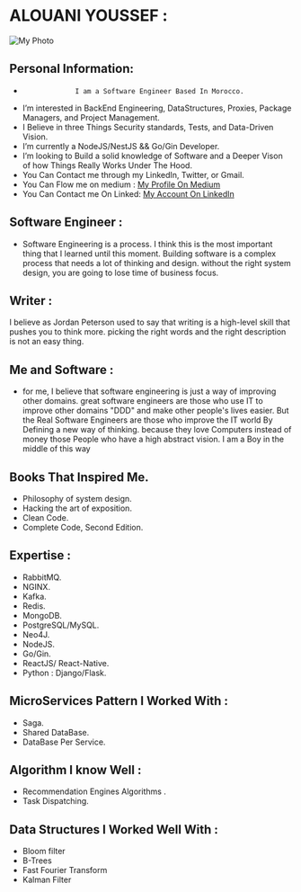 # ALOUANI YOUSSEF : 
![My Photo ](https://miro.medium.com/fit/c/176/176/1*zMHxFUiKbWZRBInQa1EoSA.jpeg)

## Personal Information: 
-                  I am a Software Engineer Based In Morocco.
-  I’m interested in BackEnd Engineering, DataStructures, Proxies, Package Managers, and Project Management.  
-  I Believe in three Things Security standards, Tests, and  Data-Driven Vision.
-  I’m currently a NodeJS/NestJS && Go/Gin Developer.
-  I’m looking to Build a solid knowledge of Software and a Deeper Vison of how Things Really Works Under The Hood.
-  You Can Contact me through my LinkedIn, Twitter, or Gmail.
-  You Can Flow me on medium :
  <a href="https://alouani-youssef.medium.com/">My Profile On Medium</a> 
- You Can Contact me On Linked: 
 <a href="https://www.linkedin.com/in/alouani-youssef/">My Account On LinkedIn</a>  

## Software Engineer :
- Software Engineering is a process. I think this is the most important thing that I learned until this moment. Building software is a complex process that needs a lot of thinking and design. without the right system design, you are going to lose time of business focus.

## Writer :

I believe as Jordan Peterson used to say that writing is a high-level skill that pushes you to think more. picking the right words and the right description is not an easy thing. 

## Me and Software : 

- for me, I believe that software engineering is just a way of improving other domains. great software engineers are those who use IT to improve other domains "DDD" and make other people's lives easier. But the Real Software Engineers are those who improve the IT world By Defining a new way of thinking. because they love Computers instead of money those People who have a high abstract vision. I am a Boy in the middle of this way 


## Books That Inspired Me.
- Philosophy of system design.
- Hacking the art of exposition. 
- Clean Code.
- Complete Code, Second Edition.
 
## Expertise : 
- RabbitMQ. 
- NGINX.
- Kafka.
- Redis.
- MongoDB.
- PostgreSQL/MySQL.
- Neo4J.
- NodeJS.
- Go/Gin.
- ReactJS/ React-Native.
- Python : Django/Flask.
## MicroServices Pattern I Worked With : 
- Saga.
- Shared DataBase.
- DataBase Per Service.
## Algorithm I know Well  : 
- Recommendation Engines Algorithms  .
- Task Dispatching.
## Data Structures I Worked Well With  : 
- Bloom filter
- B-Trees
- Fast Fourier Transform 
- Kalman Filter

